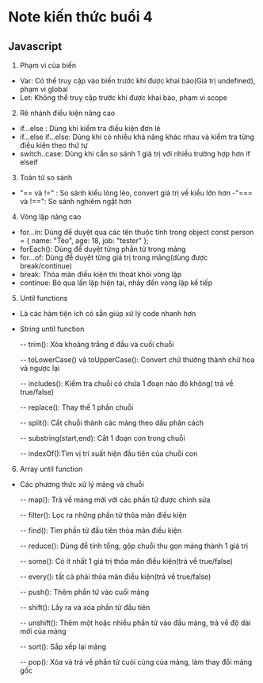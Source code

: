 # Note kiến thức buổi 4 
## Javascript 
1. Phạm vi của biến 
- Var: Có thể truy cập vào biến trước khi được khai báo(Giá trị undefined), phạm vi global 
- Let: Không thể truy cập trước khi được khai báo, phạm vi scope
2. Rẽ nhánh điều kiện nâng cao 
- if...else : Dùng khi kiểm tra điều kiện đơn lẻ 
- if...else if...else: Dùng khi có nhiều khả năng khác nhau và kiểm tra từng điều kiện theo thứ tự 
- switch..case: Dùng khi  cần so sánh 1 giá trị với nhiều trường hợp hơn if elseif 
3. Toán tử so sánh 
- "== và !=" : So sánh kiểu lỏng lẻo, convert giá trị về kiểu lớn hơn 
-"=== và !==": So sánh nghiêm ngặt hơn
4. Vòng lặp nâng cao 
- for...in: Dùng để duyệt qua các tên thuộc tính trong object
const person = { name: "Tèo", age: 18, job: "tester" };
- forEach(): Dùng để duyệt từng phần tử trong mảng 
- for...of: Dùng để duyệt từng giá trị trong mảng(dùng được break/continue)
- break: Thỏa mãn điều kiện thì thoát khỏi vòng lặp
- continue: Bỏ qua lần lặp hiện tại, nhảy đến vòng lặp kế tiếp 
5. Until functions
- Là các hàm tiện ích có sẵn giúp xử lý code nhanh hơn
- String until function
    
    -- trim(): Xóa khoảng trắng ở đầu và cuối chuỗi
    
    -- toLowerCase() và toUpperCase(): Convert chữ thường thành chữ hoa và ngược lại 

    -- includes(): Kiểm tra chuỗi có chứa 1 đoạn nào đó không( trả về true/false)

    -- replace(): Thay thế 1 phần chuỗi 

    -- split(): Cắt chuỗi thành các mảng theo dấu phân cách

    -- substring(start,end): Cắt 1 đoạn con trong chuỗi 

    -- indexOf():Tìm vị trí xuất hiện đầu tiên của chuỗi con 

6. Array until function
- Các phương thức xử lý mảng và chuỗi 

    -- map(): Trả về mảng mới với các phần tử được chỉnh sửa 

    -- filter(): Lọc ra những phần tử thỏa mãn điều kiện

    -- find(): Tìm phần tử đầu tiên thỏa mãn điều kiện 

    -- reduce(): Dùng để tính tổng, gộp chuỗi thu gọn mảng thành 1 giá trị 

    -- some(): Có ít nhất 1 giá trị thỏa mãn điều kiện(trả về true/false)

    -- every(): tất cả phải thỏa mãn điều kiện(trả về true/false)

    -- push(): Thêm phần tử vào cuối mảng 

    -- shift(): Lấy ra và xóa phần tử đầu tiên
    
    -- unshift(): Thêm một hoặc nhiều phần tử vào đầu mảng, trả về độ dài mới của mảng 

    -- sort(): Sắp xếp lại mảng

    -- pop(): Xóa và trả về phần tử cuói cùng của mảng, làm thay đổi mảng gốc 
